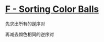 # [F - Sorting Color Balls](https://atcoder.jp/contests/abc261/tasks/abc261_f)

先求出所有的逆序对

再减去颜色相同的逆序对

